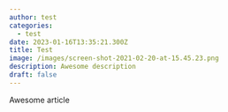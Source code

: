 ```yaml
---
author: test
categories:
  - test
date: 2023-01-16T13:35:21.300Z
title: Test
image: /images/screen-shot-2021-02-20-at-15.45.23.png
description: Awesome description
draft: false
---
```

Awesome article